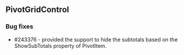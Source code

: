## PivotGridControl

### Bug fixes

* \#243376 - provided the support to hide the subtotals based on the ShowSubTotals property of PivotItem.